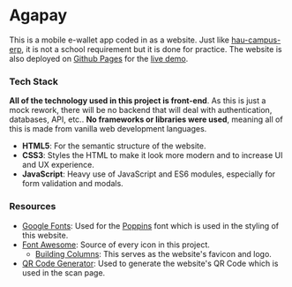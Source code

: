 # Agapay

This is a mobile e-wallet app coded in as a website. Just like [hau-campus-erp](https://github.com/enetwarch/hau-campus-erp), it is not a school requirement but it is done for practice. The website is also deployed on [Github Pages](https://pages.github.com/) for the [live demo](https://enetwarch.github.io/agapay).

### Tech Stack

**All of the technology used in this project is front-end**. As this is just a mock rework, there will be no backend that will deal with authentication, databases, API, etc.. **No frameworks or libraries were used**, meaning all of this is made from vanilla web development languages.

* **HTML5**: For the semantic structure of the website.
* **CSS3**: Styles the HTML to make it look more modern and to increase UI and UX experience.
* **JavaScript**: Heavy use of JavaScript and ES6 modules, especially for form validation and modals.

### Resources

* [Google Fonts](https://fonts.google.com/): Used for the [Poppins](https://fonts.google.com/specimen/Poppins) font which is used in the styling of this website.
* [Font Awesome](https://fontawesome.com/): Source of every icon in this project.
    * [Building Columns](https://fontawesome.com/icons/building-columns): This serves as the website's favicon and logo.
* [QR Code Generator](https://www.qr-code-generator.com/): Used to generate the website's QR Code which is used in the scan page.